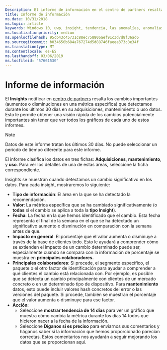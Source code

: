 ```yaml
---
Description: El informe de información en el centro de partners resalta los cambios significativos sobre sus aplicaciones.
title: Informe de información
ms.date: 10/31/2018
ms.topic: article
keywords: Windows 10, uwp, insight, tendencia, las anomalías, anomalías, los cambios de datos
ms.localizationpriority: medium
ms.openlocfilehash: 95cb43c45731c88ec758806aef91c3d7d8f36ad6
ms.sourcegitcommit: b034650b684a767274d5d88746faeea373c8e34f
ms.translationtype: MT
ms.contentlocale: es-ES
ms.lasthandoff: 03/06/2019
ms.locfileid: "57661530"
---
```

# <a name="insights-report"></a>Informe de información


El **Insights** notificar en [centro de partners](https://partner.microsoft.com/dashboard) resalta los cambios importantes (aumentos o disminuciones en una métrica específica) que detectamos durante los últimos 30 días en su adquisiciones, mantenimiento o uso datos. Esto le permite obtener una visión rápida de los cambios potencialmente importantes sin tener que ver todos los gráficos de cada uno de estos informes.

> [!NOTE]
> Datos de este informe tratan los últimos 30 días. No puede seleccionar un período de tiempo diferente para este informe.

El informe clasifica los datos en tres fichas: **Adquisiciones**, **mantenimiento**, y **uso**. Para ver los detalles de una de estas áreas, seleccione la ficha correspondiente.

Insights se muestran cuando detectamos un cambio significativo en los datos. Para cada insight, mostraremos lo siguiente:
- **Tipo de información**: El área en la que se ha detectado la recomendación.
- **Valor**: La métrica específica que se ha cambiado significativamente (o **todas** si el cambio se aplica a toda la **tipo Insight**).
- **Fecha**: La fecha en la que hemos identificado que el cambio. Esta fecha representa el final de la semana en el que se ha detectado un significativo aumento o disminución en comparación con la semana antes de que.
- **Impacto en general**: El porcentaje que el valor aumenta o disminuye a través de la base de clientes todo. Esto le ayudará a comprender cómo se extienden el impacto de un cambio determinado puede ser, especialmente cuando se compara con la información de porcentaje se muestra en **principales colaboradores.**
- **Principales colaboradores**: Si procede, el segmento específico, el paquete o el otro factor de identificación para ayudar a comprender a qué clientes el cambio está relacionada con. Por ejemplo, es posible que se detecta un cambio principalmente con clientes de un mercado concreto o en un determinado tipo de dispositivo. Para **mantenimiento** datos, esto puede incluir valores hash concretos del error o las versiones del paquete. Si procede, también se muestran el porcentaje que el valor aumenta o disminuye para ese factor.
- **Acción**:
   - Seleccione **mostrar tendencia de 14 días** para ver un gráfico que muestra cómo cambia la métrica durante los días 14 todos que hicieron nacer a la fecha de la información.
   - Seleccione **Díganos si es preciso** para enviarnos sus comentarios y háganos saber si la información que hemos proporcionado parecían correctas. Estos comentarios nos ayudarán a seguir mejorando los datos que se proporcionan aquí. 

